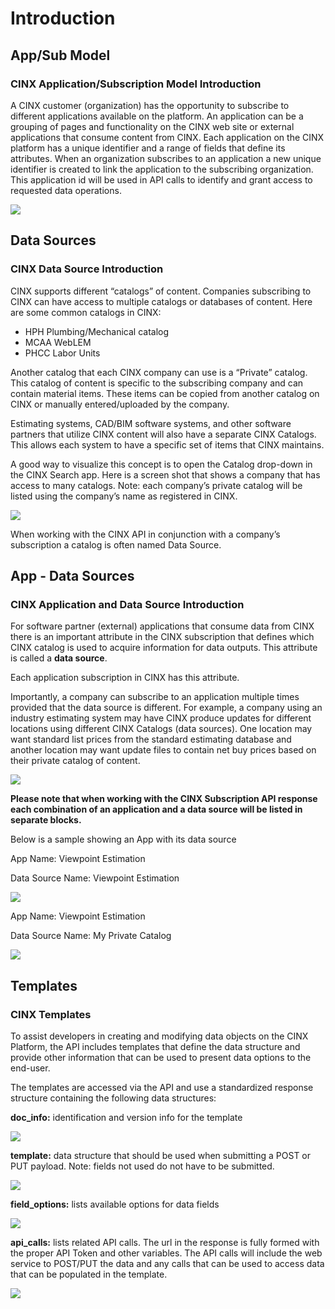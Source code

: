 # Introduction

## App/Sub Model
### CINX Application/Subscription Model Introduction

A CINX customer (organization) has the opportunity to subscribe to different applications available on the platform. An application can be a grouping of pages and functionality on the CINX web site or external applications that consume content from CINX.  Each application on the CINX platform has a unique identifier and a range of fields that define its attributes.  When an organization subscribes to an application a new unique identifier is created to link the application to the subscribing organization.  This application id will be used in API calls to identify and grant access to requested data operations.

<img src='images/subscription1.jpg'/>

## Data Sources
### CINX Data Source Introduction

CINX supports different “catalogs” of content.  Companies subscribing to CINX can have access to multiple catalogs or databases of content.  Here are some common catalogs in CINX:

  - HPH Plumbing/Mechanical catalog
  - MCAA WebLEM
  - PHCC Labor Units 
  
Another catalog that each CINX company can use is a “Private” catalog.  This catalog of content is specific to the subscribing company and can contain material items.  These items can be copied from another catalog on CINX or manually entered/uploaded by the company.

Estimating systems, CAD/BIM software systems, and other software partners that utilize CINX content will also have a separate CINX Catalogs.  This allows each system to have a specific set of items that CINX maintains.

A good way to visualize this concept is to open the Catalog drop-down in the CINX Search app.  Here is a screen shot that shows a company that has access to many catalogs.  Note:  each company’s private catalog will be listed using the company’s name as registered in CINX.
  
<img src='images/subscription2.jpg'/>
  
When working with the CINX API in conjunction with a company’s subscription a catalog is often named Data Source.

## App - Data Sources
### CINX Application and Data Source Introduction

For software partner (external) applications that consume data from CINX there is an important attribute in the CINX subscription that defines which CINX catalog is used to acquire information for data outputs.  This attribute is called a **data source**.
  
Each application subscription in CINX has this attribute.
  
Importantly, a company can subscribe to an application multiple times provided that the data source is different.  For example, a company using an industry estimating system may have CINX produce updates for different locations using different CINX Catalogs (data sources).  One location may want standard list prices from the standard estimating database and another location may want update files to contain net buy prices based on their private catalog of content.

<img src='images/subscription3.jpg'/>
  
**Please note that when working with the CINX Subscription API response each combination of an application and a data source will be listed in separate blocks.**
  
Below is a sample showing an App with its data source

App Name: Viewpoint Estimation

Data Source Name: Viewpoint Estimation

<img src='images/subscription4.jpg'/>

App Name: Viewpoint Estimation

Data Source Name: My Private Catalog

<img src='images/subscription5.jpg'/>

## Templates
### CINX Templates

To assist developers in creating and modifying data objects on the CINX Platform, the API includes templates that define the data structure and provide other information that can be used to present data options to the end-user.

The templates are accessed via the API and use a standardized response structure containing the following data structures:

**doc_info:** identification and version info for the template

<img src='images/subscription18.jpg'/>

**template:** data structure that should be used when submitting a POST or PUT payload.  Note:  fields not used do not have to be submitted.

<img src='images/subscription19.jpg'/>

**field_options:** lists available options for data fields

<img src='images/subscription20.jpg'/>

**api_calls:** lists related API calls.  The url in the response is fully formed with the proper API Token and other variables.  The API calls will include the web service to POST/PUT the data and any calls that can be used to access data that can be populated in the template. 

<img src='images/subscription21.jpg'/>

